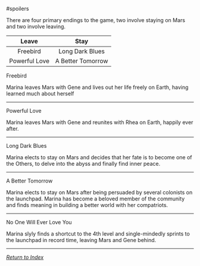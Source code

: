 #spoilers

There are four primary endings to the game, two involve staying on Mars and two involve leaving.

| Leave | Stay |
| :----: | :----: |
| Freebird | Long Dark Blues |
| Powerful Love | A Better Tomorrow |


Freebird 

Marina leaves Mars with Gene and lives out her life freely on Earth, having learned much about herself

---
Powerful Love

Marina leaves Mars with Gene and reunites with Rhea on Earth, happily ever after.

---
Long Dark Blues

Marina elects to stay on Mars and decides that her fate is to become one of the Others, to delve into the abyss and finally find inner peace.

---
A Better Tomorrow

Marina elects to stay on Mars after being persuaded by several colonists on the launchpad. Marina has become a beloved member of the community and finds meaning in building a better world with her compatriots.

---
No One Will Ever Love You

Marina slyly finds a shortcut to the 4th level and single-mindedly sprints to the launchpad in record time, leaving Mars and Gene behind.

---


*[Return to Index](index2.md)*
